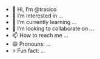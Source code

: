 - 👋 Hi, I’m @trasico
- 👀 I’m interested in ...
- 🌱 I’m currently learning ...
- 💞️ I’m looking to collaborate on ...
- 📫 How to reach me ...
- 😄 Pronouns: ...
- ⚡ Fun fact: ...

<!---
trasico/trasico is a ✨ special ✨ repository because its `README.md` (this file) appears on your GitHub profile.
You can click the Preview link to take a look at your changes.
--->
